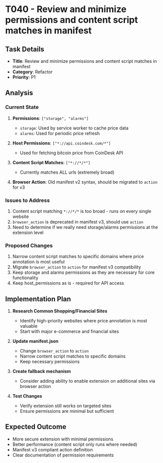 # T040 - Review and minimize permissions and content script matches in manifest

## Task Details
- **Title**: Review and minimize permissions and content script matches in manifest
- **Category**: Refactor
- **Priority**: P1

## Analysis

### Current State
1. **Permissions**: `["storage", "alarms"]`
   - `storage`: Used by service worker to cache price data
   - `alarms`: Used for periodic price refresh

2. **Host Permissions**: `["*://api.coindesk.com/*"]`
   - Used for fetching bitcoin price from CoinDesk API

3. **Content Script Matches**: `["*://*/*"]`
   - Currently matches ALL urls (extremely broad)

4. **Browser Action**: Old manifest v2 syntax, should be migrated to `action` for v3

### Issues to Address
1. Content script matching `*://*/*` is too broad - runs on every single website
2. `browser_action` is deprecated in manifest v3, should use `action`
3. Need to determine if we really need storage/alarms permissions at the extension level

### Proposed Changes
1. Narrow content script matches to specific domains where price annotation is most useful
2. Migrate `browser_action` to `action` for manifest v3 compatibility
3. Keep storage and alarms permissions as they are necessary for core functionality
4. Keep host_permissions as is - required for API access

## Implementation Plan

1. **Research Common Shopping/Financial Sites**
   - Identify high-priority websites where price annotation is most valuable
   - Start with major e-commerce and financial sites

2. **Update manifest.json**
   - Change `browser_action` to `action`
   - Narrow content script matches to specific domains
   - Keep necessary permissions

3. **Create fallback mechanism**
   - Consider adding ability to enable extension on additional sites via browser action

4. **Test Changes**
   - Verify extension still works on targeted sites
   - Ensure permissions are minimal but sufficient

## Expected Outcome
- More secure extension with minimal permissions
- Better performance (content script only runs where needed)
- Manifest v3 compliant action definition
- Clear documentation of permission requirements